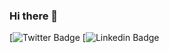 ### Hi there 👋

[![Twitter Badge](https://twitter.com/sadrakss)
[![Linkedin Badge](https://www.linkedin.com/in/sadrak-silva-sousa-3920075b/)

